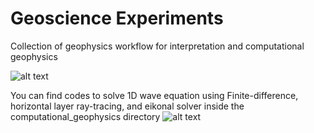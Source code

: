 # Geoscience Experiments
Collection of geophysics workflow for interpretation and computational geophysics

![alt text](https://github.com/azharharisandi14/Geoscience_Experiments/blob/master/thumbnails.png?raw=true)

You can find codes to solve 1D wave equation using Finite-difference, horizontal layer ray-tracing, and eikonal solver inside the computational_geophysics directory
![alt text](https://github.com/azharharisandi14/Geoscience_Experiments/blob/master/thumbnails_01.png?raw=true)
